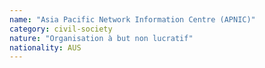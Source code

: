 ```yaml
---
name: "Asia Pacific Network Information Centre (APNIC)"
category: civil-society
nature: "Organisation à but non lucratif"
nationality: AUS
---
```

    